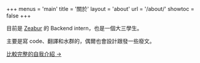+++
menus = 'main'
title = '關於'
layout = 'about'
url = '/about/'
showtoc = false
+++

目前是 [Zeabur](https://zeabur.com) 的 Backend intern，也是一個大三學生。

主要是寫 code、翻譯和水群的，偶爾也會設計跟發一些廢文。

[比較完整的自我介紹 →](https://pan93.com/index.zh-TW.html?utm_source=blog&utm_medium=about)

```
```
